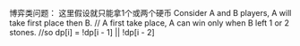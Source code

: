 博弈类问题：
这里假设就只能拿1个或两个硬币
Consider A and B players, A will take first place then B.
// A first take place, A can win only when B left 1 or 2 stones.
        //so dp[i] = !dp[i - 1] || !dp[i - 2] 